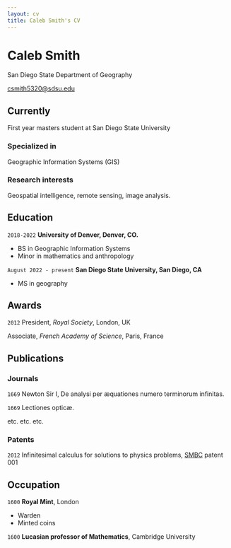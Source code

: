 ```yaml
---
layout: cv
title: Caleb Smith's CV
---
```

# Caleb Smith
San Diego State Department of Geography

<div id="webaddress">
<a href="csmith5320@sdsu.edu">csmith5320@sdsu.edu</a>
</div>


## Currently

First year masters student at San Diego State University

### Specialized in

Geographic Information Systems (GIS)


### Research interests

Geospatial intelligence, remote sensing, image analysis.


## Education

`2018-2022`
__University of Denver, Denver, CO.__

- BS in Geographic Information Systems
- Minor in mathematics and anthropology

`August 2022 - present`
__San Diego State University, San Diego, CA__

- MS in geography


## Awards

`2012`
President, *Royal Society*, London, UK

Associate, *French Academy of Science*, Paris, France



## Publications

<!-- A list is also available [online](http://scholar.google.co.uk/citations?user=LTOTl0YAAAAJ) -->

### Journals

`1669`
Newton Sir I, De analysi per æquationes numero terminorum infinitas. 

`1669`
Lectiones opticæ.

etc. etc. etc.

### Patents

`2012`
Infinitesimal calculus for solutions to physics problems, [SMBC](http://www.techdirt.com/articles/20121011/09312820678/if-patents-had-been-around-time-newton.shtml) patent 001


## Occupation

`1600`
__Royal Mint__, London

- Warden
- Minted coins

`1600`
__Lucasian professor of Mathematics__, Cambridge University



<!-- ### Footer

Last updated: May 2013 -->



